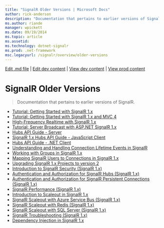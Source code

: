 ```yaml
---
title: "SignalR Older Versions | Microsoft Docs"
author: rick-anderson
description: "Documentation that pertains to earlier versions of SignalR."
ms.author: riande
manager: wpickett
ms.date: 09/19/2014
ms.topic: article
ms.assetid: 
ms.technology: dotnet-signalr
ms.prod: .net-framework
msc.legacyurl: /signalr/overview/older-versions
---
```

[Edit .md file](C:\Projects\msc\dev\Msc.Www\Web.ASP\App_Data\github\signalr\overview\index.md) | [Edit dev content](http://www.aspdev.net/umbraco#/content/content/edit/59927) | [View dev content](http://docs.aspdev.net/tutorials/signalr/overview/older-versions/index.html) | [View prod content](http://www.asp.net/signalr/overview/older-versions)

SignalR Older Versions
====================
> Documentation that pertains to earlier versions of SignalR.


- [Tutorial: Getting Started with SignalR 1.x](tutorial-getting-started-with-signalr.md)
- [Tutorial: Getting Started with SignalR 1.x and MVC 4](tutorial-getting-started-with-signalr-and-mvc-4.md)
- [High-Frequency Realtime with SignalR 1.x](tutorial-high-frequency-realtime-with-signalr.md)
- [Tutorial: Server Broadcast with ASP.NET SignalR 1.x](tutorial-server-broadcast-with-aspnet-signalr.md)
- [Hubs API Guide - Server](signalr-1x-hubs-api-guide-server.md)
- [SignalR 1.x Hubs API Guide - JavaScript Client](signalr-1x-hubs-api-guide-javascript-client.md)
- [Hubs API Guide - .NET Client](signalr-1x-hubs-api-guide-net-client.md)
- [Understanding and Handling Connection Lifetime Events in SignalR](handling-connection-lifetime-events.md)
- [Working with Groups in SignalR 1.x](working-with-groups.md)
- [Mapping SignalR Users to Connections in SignalR 1.x](mapping-users-to-connections.md)
- [Upgrading SignalR 1.x Projects to version 2](upgrading-signalr-1x-projects-to-20.md)
- [Introduction to SignalR Security (SignalR 1.x)](introduction-to-security.md)
- [Authentication and Authorization for SignalR Hubs (SignalR 1.x)](hub-authorization.md)
- [Authentication and Authorization for SignalR Persistent Connections (SignalR 1.x)](persistent-connection-authorization.md)
- [SignalR Performance (SignalR 1.x)](signalr-performance.md)
- [Introduction to Scaleout in SignalR 1.x](scaleout-in-signalr.md)
- [SignalR Scaleout with Azure Service Bus (SignalR 1.x)](scaleout-with-windows-azure-service-bus.md)
- [SignalR Scaleout with Redis (SignalR 1.x)](scaleout-with-redis.md)
- [SignalR Scaleout with SQL Server (SignalR 1.x)](scaleout-with-sql-server.md)
- [SignalR Troubleshooting (SignalR 1.x)](troubleshooting.md)
- [Dependency Injection in SignalR 1.x](dependency-injection.md)